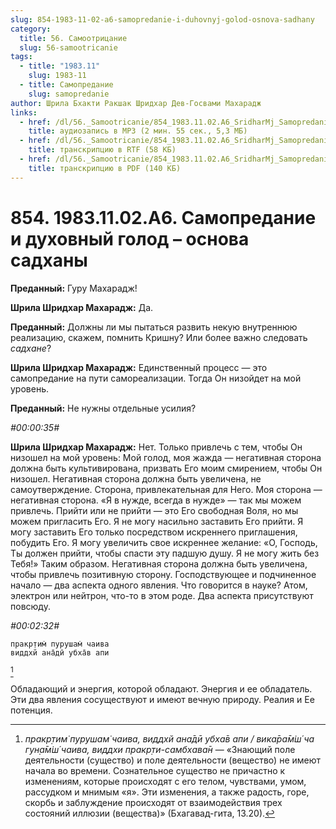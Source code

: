 ```yaml
---
slug: 854-1983-11-02-a6-samopredanie-i-duhovnyj-golod-osnova-sadhany
category:
  title: 56. Самоотрицание
  slug: 56-samootricanie
tags:
  - title: "1983.11"
    slug: 1983-11
  - title: Самопредание
    slug: samopredanie
author: Шрила Бхакти Ракшак Шридхар Дев-Госвами Махарадж
links:
  - href: /dl/56._Samootricanie/854_1983.11.02.A6_SridharMj_Samopredanie_i_duhovnyj_golod--osnova_sadhany.mp3
    title: аудиозапись в MP3 (2 мин. 55 сек., 5,3 МБ)
  - href: /dl/56._Samootricanie/854_1983.11.02.A6_SridharMj_Samopredanie_i_duhovnyj_golod--osnova_sadhany.rtf
    title: транскрипцию в RTF (58 КБ)
  - href: /dl/56._Samootricanie/854_1983.11.02.A6_SridharMj_Samopredanie_i_duhovnyj_golod--osnova_sadhany.pdf
    title: транскрипцию в PDF (140 КБ)
---
```


# 854. 1983.11.02.A6. Самопредание и духовный голод – основа садханы

**Преданный:** Гуру Махарадж!

**Шрила Шридхар Махарадж:** Да.

**Преданный:** Должны ли мы пытаться развить некую внутреннюю реализацию, скажем, помнить Кришну? Или более важно следовать *садхане*?

**Шрила Шридхар Махарадж:** Единственный процесс — это самопредание на пути самореализации. Тогда Он низойдет на мой уровень.

**Преданный:** Не нужны отдельные усилия?

*#00:00:35#*

**Шрила Шридхар Махарадж:** Нет. Только привлечь с тем, чтобы Он низошел на мой уровень: Мой голод, моя жажда — негативная сторона должна быть культивирована, призвать Его моим смирением, чтобы Он низошел. Негативная сторона должна быть увеличена, не самоутверждение. Сторона, привлекательная для Него. Моя сторона — негативная сторона. «Я в нужде, всегда в нужде» — так мы можем привлечь. Прийти или не прийти — это Его свободная Воля, но мы можем пригласить Его. Я не могу насильно заставить Его прийти. Я могу заставить Его только посредством искреннего приглашения, побудить Его. Я могу увеличить свое искреннее желание: «О, Господь, Ты должен прийти, чтобы спасти эту падшую душу. Я не могу жить без Тебя!» Таким образом. Негативная сторона должна быть увеличена, чтобы привлечь позитивную сторону. Господствующее и подчиненное начало — два аспекта одного явления. Что говорится в науке? Атом, электрон или нейтрон, что-то в этом роде. Два аспекта присутствуют повсюду.

*#00:02:32#*

    пракр̣тим̇ пурушам̇ чаива
    виддхй ана̄дӣ убха̄в апи
[^_ftn1]

Обладающий и энергия, которой обладают. Энергия и ее обладатель. Эти два явления сосуществуют и имеют вечную природу. Реалия и Ее потенция.



[^_ftn1]: *пракр̣тим̇ пурушам̇ чаива, виддхй ана̄дӣ убха̄в апи / вика̄ра̄м̇ш́ ча гун̣а̄м̇ш́ чаива, виддхи пракр̣ти-самбхава̄н* — «Знающий поле деятельности (существо) и поле деятельности (вещество) не имеют начала во времени. Сознательное существо не причастно к изменениям, которые происходят с его телом, чувствами, умом, рассудком и мнимым «я». Эти изменения, а также радость, горе, скорбь и заблуждение происходят от взаимодействия трех состояний иллюзии (вещества)» (Бхагавад-гита, 13.20).

